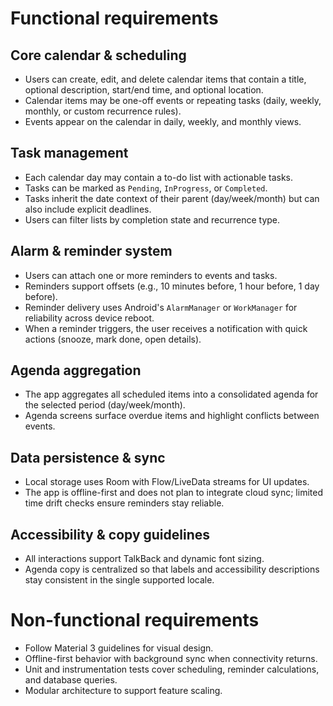 # Functional requirements

## Core calendar & scheduling
- Users can create, edit, and delete calendar items that contain a title, optional description, start/end time, and optional location.
- Calendar items may be one-off events or repeating tasks (daily, weekly, monthly, or custom recurrence rules).
- Events appear on the calendar in daily, weekly, and monthly views.

## Task management
- Each calendar day may contain a to-do list with actionable tasks.
- Tasks can be marked as `Pending`, `InProgress`, or `Completed`.
- Tasks inherit the date context of their parent (day/week/month) but can also include explicit deadlines.
- Users can filter lists by completion state and recurrence type.

## Alarm & reminder system
- Users can attach one or more reminders to events and tasks.
- Reminders support offsets (e.g., 10 minutes before, 1 hour before, 1 day before).
- Reminder delivery uses Android's `AlarmManager` or `WorkManager` for reliability across device reboot.
- When a reminder triggers, the user receives a notification with quick actions (snooze, mark done, open details).

## Agenda aggregation
- The app aggregates all scheduled items into a consolidated agenda for the selected period (day/week/month).
- Agenda screens surface overdue items and highlight conflicts between events.

## Data persistence & sync
- Local storage uses Room with Flow/LiveData streams for UI updates.
- The app is offline-first and does not plan to integrate cloud sync; limited time drift checks ensure reminders stay reliable.

## Accessibility & copy guidelines
- All interactions support TalkBack and dynamic font sizing.
- Agenda copy is centralized so that labels and accessibility descriptions stay consistent in the single supported locale.

# Non-functional requirements
- Follow Material 3 guidelines for visual design.
- Offline-first behavior with background sync when connectivity returns.
- Unit and instrumentation tests cover scheduling, reminder calculations, and database queries.
- Modular architecture to support feature scaling.
